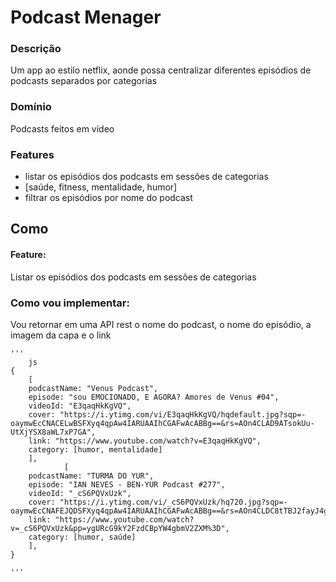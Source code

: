 # Podcast Menager

### Descrição
Um app ao estilo netflix, aonde possa centralizar diferentes episódios de podcasts separados por categorias

### Domínio
Podcasts feitos em vídeo

### Features
- listar os episódios dos podcasts em sessões de categorias
 - [saúde, fitness, mentalidade, humor]
- filtrar os episódios por nome do podcast

## Como
#### Feature:
Listar os episódios dos podcasts em sessões de categorias

### Como vou implementar:
Vou retornar em uma API rest o nome do podcast, o nome do episódio, a imagem da capa e o link

    '''
        js
    {
        [
        podcastName: "Venus Podcast",
        episode: "sou EMOCIONADO, E AGORA? Amores de Venus #04",
        videoId: "E3qaqHkKgVQ",
        cover: "https://i.ytimg.com/vi/E3qaqHkKgVQ/hqdefault.jpg?sqp=-oaymwEcCNACELwBSFXyq4qpAw4IARUAAIhCGAFwAcABBg==&rs=AOn4CLAD9ATsokUu-UtXjYSX8aWL7xP7GA",
        link: "https://www.youtube.com/watch?v=E3qaqHkKgVQ",
        category: [humor, mentalidade]
        ],
                [
        podcastName: "TURMA DO YUR",
        episode: "IAN NEVES - BEN-YUR Podcast #277",
        videoId: "_cS6PQVxUzk",
        cover: "https://i.ytimg.com/vi/_cS6PQVxUzk/hq720.jpg?sqp=-oaymwEcCNAFEJQDSFXyq4qpAw4IARUAAIhCGAFwAcABBg==&rs=AOn4CLDC8tTBJ2fayJ4gMHTKjTF6XbZkBg",
        link: "https://www.youtube.com/watch?v=_cS6PQVxUzk&pp=ygURcG9kY2FzdCBpYW4gbmV2ZXM%3D",
        category: [humor, saúde]
        ],
    }

    '''
